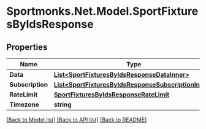 # Sportmonks.Net.Model.SportFixturesByIdsResponse

## Properties

Name | Type | Description | Notes
------------ | ------------- | ------------- | -------------
**Data** | [**List&lt;SportFixturesByIdsResponseDataInner&gt;**](SportFixturesByIdsResponseDataInner.md) |  | [optional] 
**Subscription** | [**List&lt;SportFixturesByIdsResponseSubscriptionInner&gt;**](SportFixturesByIdsResponseSubscriptionInner.md) |  | [optional] 
**RateLimit** | [**SportFixturesByIdsResponseRateLimit**](SportFixturesByIdsResponseRateLimit.md) |  | [optional] 
**Timezone** | **string** |  | [optional] 

[[Back to Model list]](../README.md#documentation-for-models) [[Back to API list]](../README.md#documentation-for-api-endpoints) [[Back to README]](../README.md)

